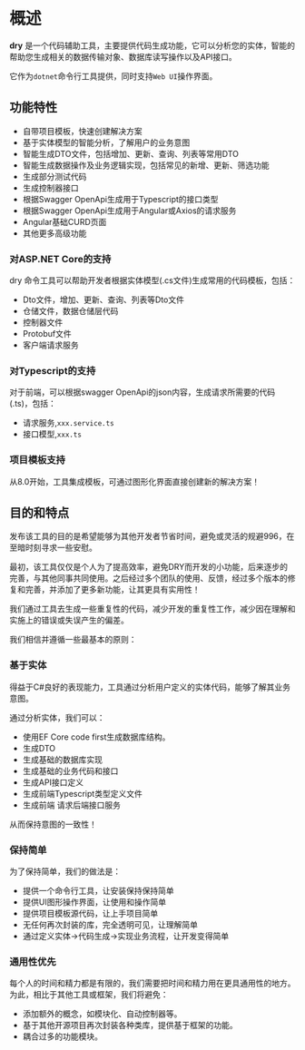 # 概述

**dry** 是一个代码辅助工具，主要提供代码生成功能，它可以分析您的实体，智能的帮助您生成相关的数据传输对象、数据库读写操作以及API接口。

它作为`dotnet`命令行工具提供，同时支持`Web UI`操作界面。

## 功能特性

- 自带项目模板，快速创建解决方案
- 基于实体模型的智能分析，了解用户的业务意图
- 智能生成DTO文件，包括增加、更新、查询、列表等常用DTO
- 智能生成数据操作及业务逻辑实现，包括常见的新增、更新、筛选功能
- 生成部分测试代码
- 生成控制器接口
- 根据Swagger OpenApi生成用于Typescript的接口类型
- 根据Swagger OpenApi生成用于Angular或Axios的请求服务
- Angular基础CURD页面
- 其他更多高级功能

### 对ASP.NET Core的支持

dry 命令工具可以帮助开发者根据实体模型(.cs文件)生成常用的代码模板，包括：

- Dto文件，增加、更新、查询、列表等Dto文件
- 仓储文件，数据仓储层代码
- 控制器文件
- Protobuf文件
- 客户端请求服务

### 对Typescript的支持

对于前端，可以根据swagger OpenApi的json内容，生成请求所需要的代码(.ts)，包括：

- 请求服务,`xxx.service.ts`
- 接口模型,`xxx.ts`

### 项目模板支持

从8.0开始，工具集成模板，可通过图形化界面直接创建新的解决方案！

## 目的和特点

发布该工具的目的是希望能够为其他开发者节省时间，避免或灵活的规避996，在至暗时刻寻求一些安慰。

最初，该工具仅仅是个人为了提高效率，避免DRY而开发的小功能，后来逐步的完善，与其他同事共同使用。之后经过多个团队的使用、反馈，经过多个版本的修复和完善，并添加了更多新功能，让其更具有实用性！

我们通过工具去生成一些重复性的代码，减少开发的重复性工作，减少因在理解和实施上的错误或失误产生的偏差。

我们相信并遵循一些最基本的原则：

### 基于实体

得益于C#良好的表现能力，工具通过分析用户定义的实体代码，能够了解其业务意图。

通过分析实体，我们可以：

- 使用EF Core code first生成数据库结构。
- 生成DTO
- 生成基础的数据库实现
- 生成基础的业务代码和接口
- 生成API接口定义
- 生成前端Typescript类型定义文件
- 生成前端 请求后端接口服务

从而保持意图的一致性！

### 保持简单

为了保持简单，我们的做法是：

- 提供一个命令行工具，让安装保持保持简单
- 提供UI图形操作界面，让使用和操作简单
- 提供项目模板源代码，让上手项目简单
- 无任何再次封装的库，完全透明可见，让理解简单
- 通过定义实体->代码生成->实现业务流程，让开发变得简单

### 通用性优先

每个人的时间和精力都是有限的，我们需要把时间和精力用在更具通用性的地方。为此，相比于其他工具或框架，我们将避免：

- 添加额外的概念，如模块化、自动控制器等。
- 基于其他开源项目再次封装各种类库，提供基于框架的功能。
- 耦合过多的功能模块。